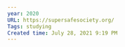 ```yaml
---
year: 2020
URL: https://supersafesociety.org/
Tags: studying
Created time: July 28, 2021 9:19 PM
---
```

